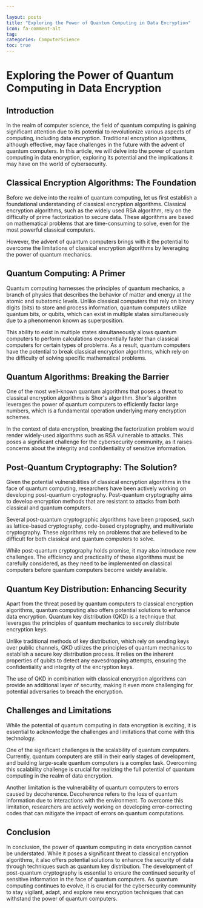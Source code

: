 ```yaml
---

layout: posts
title: "Exploring the Power of Quantum Computing in Data Encryption"
icon: fa-comment-alt
tag:      
categories: ComputerScience
toc: true
---
```




# Exploring the Power of Quantum Computing in Data Encryption

## Introduction

In the realm of computer science, the field of quantum computing is gaining significant attention due to its potential to revolutionize various aspects of computing, including data encryption. Traditional encryption algorithms, although effective, may face challenges in the future with the advent of quantum computers. In this article, we will delve into the power of quantum computing in data encryption, exploring its potential and the implications it may have on the world of cybersecurity.

## Classical Encryption Algorithms: The Foundation

Before we delve into the realm of quantum computing, let us first establish a foundational understanding of classical encryption algorithms. Classical encryption algorithms, such as the widely used RSA algorithm, rely on the difficulty of prime factorization to secure data. These algorithms are based on mathematical problems that are time-consuming to solve, even for the most powerful classical computers.

However, the advent of quantum computers brings with it the potential to overcome the limitations of classical encryption algorithms by leveraging the power of quantum mechanics.

## Quantum Computing: A Primer

Quantum computing harnesses the principles of quantum mechanics, a branch of physics that describes the behavior of matter and energy at the atomic and subatomic levels. Unlike classical computers that rely on binary digits (bits) to store and process information, quantum computers utilize quantum bits, or qubits, which can exist in multiple states simultaneously due to a phenomenon known as superposition.

This ability to exist in multiple states simultaneously allows quantum computers to perform calculations exponentially faster than classical computers for certain types of problems. As a result, quantum computers have the potential to break classical encryption algorithms, which rely on the difficulty of solving specific mathematical problems.

## Quantum Algorithms: Breaking the Barrier

One of the most well-known quantum algorithms that poses a threat to classical encryption algorithms is Shor's algorithm. Shor's algorithm leverages the power of quantum computers to efficiently factor large numbers, which is a fundamental operation underlying many encryption schemes.

In the context of data encryption, breaking the factorization problem would render widely-used algorithms such as RSA vulnerable to attacks. This poses a significant challenge for the cybersecurity community, as it raises concerns about the integrity and confidentiality of sensitive information.

## Post-Quantum Cryptography: The Solution?

Given the potential vulnerabilities of classical encryption algorithms in the face of quantum computing, researchers have been actively working on developing post-quantum cryptography. Post-quantum cryptography aims to develop encryption methods that are resistant to attacks from both classical and quantum computers.

Several post-quantum cryptographic algorithms have been proposed, such as lattice-based cryptography, code-based cryptography, and multivariate cryptography. These algorithms rely on problems that are believed to be difficult for both classical and quantum computers to solve.

While post-quantum cryptography holds promise, it may also introduce new challenges. The efficiency and practicality of these algorithms must be carefully considered, as they need to be implemented on classical computers before quantum computers become widely available.

## Quantum Key Distribution: Enhancing Security

Apart from the threat posed by quantum computers to classical encryption algorithms, quantum computing also offers potential solutions to enhance data encryption. Quantum key distribution (QKD) is a technique that leverages the principles of quantum mechanics to securely distribute encryption keys.

Unlike traditional methods of key distribution, which rely on sending keys over public channels, QKD utilizes the principles of quantum mechanics to establish a secure key distribution process. It relies on the inherent properties of qubits to detect any eavesdropping attempts, ensuring the confidentiality and integrity of the encryption keys.

The use of QKD in combination with classical encryption algorithms can provide an additional layer of security, making it even more challenging for potential adversaries to breach the encryption.

## Challenges and Limitations

While the potential of quantum computing in data encryption is exciting, it is essential to acknowledge the challenges and limitations that come with this technology.

One of the significant challenges is the scalability of quantum computers. Currently, quantum computers are still in their early stages of development, and building large-scale quantum computers is a complex task. Overcoming this scalability challenge is crucial for realizing the full potential of quantum computing in the realm of data encryption.

Another limitation is the vulnerability of quantum computers to errors caused by decoherence. Decoherence refers to the loss of quantum information due to interactions with the environment. To overcome this limitation, researchers are actively working on developing error-correcting codes that can mitigate the impact of errors on quantum computations.

## Conclusion

In conclusion, the power of quantum computing in data encryption cannot be understated. While it poses a significant threat to classical encryption algorithms, it also offers potential solutions to enhance the security of data through techniques such as quantum key distribution. The development of post-quantum cryptography is essential to ensure the continued security of sensitive information in the face of quantum computers. As quantum computing continues to evolve, it is crucial for the cybersecurity community to stay vigilant, adapt, and explore new encryption techniques that can withstand the power of quantum computers.